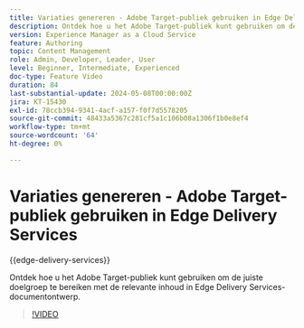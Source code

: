 ```yaml
---
title: Variaties genereren - Adobe Target-publiek gebruiken in Edge Delivery Services
description: Ontdek hoe u het Adobe Target-publiek kunt gebruiken om de juiste doelgroep te bereiken met de relevante inhoud in Edge Delivery Services-documentontwerp.
version: Experience Manager as a Cloud Service
feature: Authoring
topic: Content Management
role: Admin, Developer, Leader, User
level: Beginner, Intermediate, Experienced
doc-type: Feature Video
duration: 84
last-substantial-update: 2024-05-08T00:00:00Z
jira: KT-15430
exl-id: 78ccb394-9341-4acf-a157-f0f7d5578205
source-git-commit: 48433a5367c281cf5a1c106b08a1306f1b0e8ef4
workflow-type: tm+mt
source-wordcount: '64'
ht-degree: 0%

---
```


# Variaties genereren - Adobe Target-publiek gebruiken in Edge Delivery Services

{{edge-delivery-services}}

Ontdek hoe u het Adobe Target-publiek kunt gebruiken om de juiste doelgroep te bereiken met de relevante inhoud in Edge Delivery Services-documentontwerp.

>[!VIDEO](https://video.tv.adobe.com/v/3437761/?learn=on&captions=dut)
